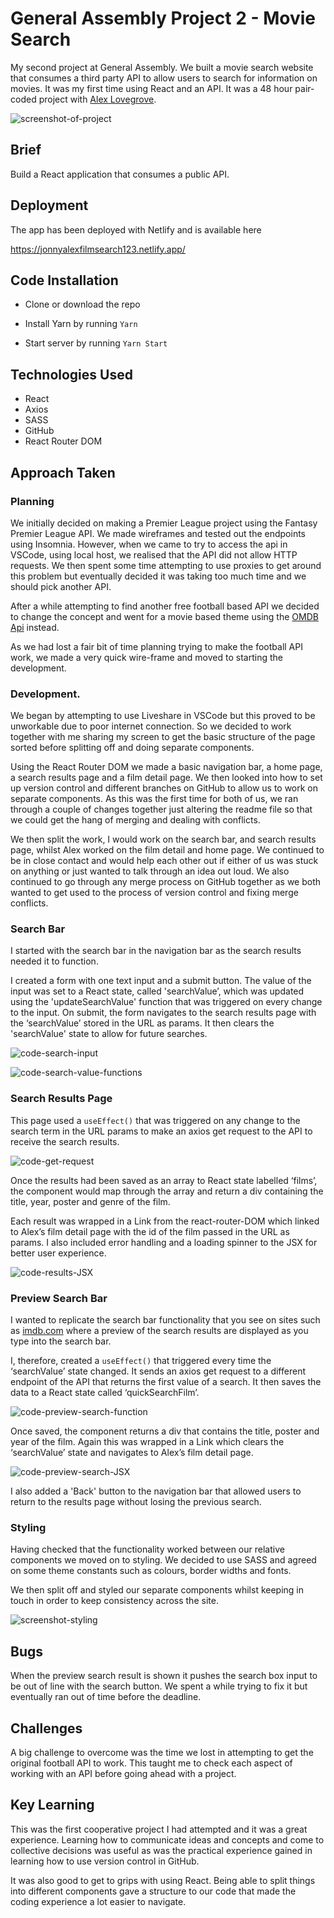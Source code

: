 
# General Assembly Project 2 - Movie Search

My second project at General Assembly. We built a movie search website that consumes a third party API to allow users to search for information on movies. It was my first time using React and an API. It was a 48 hour pair-coded project with [Alex Lovegrove](https://github.com/lovegroa). 

![screenshot-of-project](https://i.imgur.com/V74TKiq.png)

## Brief

Build a React application that consumes a public API.
## Deployment

The app has been deployed with Netlify and is available here 

https://jonnyalexfilmsearch123.netlify.app/




## Code Installation

* Clone or download the repo

* Install Yarn by running `Yarn`

* Start server by running `Yarn Start`

## Technologies Used

* React 
* Axios
* SASS
* GitHub
* React Router DOM



## Approach Taken

### Planning

We initially decided on making a Premier League project using the Fantasy Premier League API. We made wireframes and tested out the endpoints using Insomnia. However, when we came to try to access the api in VSCode, using local host, we realised that the API did not allow HTTP requests. We then spent some time attempting to use proxies to get around this problem but eventually decided it was taking too much time and we should pick another API.

After a while attempting to find another free football based API we decided to change the concept and went for a movie based theme using the [OMDB Api](http://www.omdbapi.com/) instead.

As we had lost a fair bit of time planning trying to make the football API work, we made a very quick wire-frame and moved to starting the development.

### Development.

We began by attempting to use Liveshare in VSCode but this proved to be unworkable due to poor internet connection. So we decided to work together with me sharing my screen to get the basic structure of the page sorted before splitting off and doing separate components.

Using the React Router DOM we made a basic navigation bar, a home page, a search results page and a film detail page. We then looked into how to set up version control and different branches on GitHub to allow us to work on separate components. As this was the first time for both of us, we ran through a couple of changes together just altering the readme file so that we could get the hang of merging and dealing with conflicts.

We then split the work, I would work on the search bar, and search results page, whilst Alex worked on the film detail and home page. We continued to be in close contact and would help each other out if either of us was stuck on anything or just wanted to talk through an idea out loud. We also continued to go through any merge process on GitHub together as we both wanted to get used to the process of version control and fixing merge conflicts.

### Search Bar

I started with the search bar in the navigation bar as the search results needed it to function. 

I created a form with one text input and a submit button. The value of the input was set to a React state, called 'searchValue’, which was updated using the 'updateSearchValue' function that was triggered on every change to the input. On submit, the form navigates to the search results page with the ‘searchValue’ stored in the URL as params. It then clears the 'searchValue' state to allow for future searches.

![code-search-input](https://i.imgur.com/x2qDRWQ.png) 

![code-search-value-functions](https://i.imgur.com/0aeRb47.png )

### Search Results Page

This page used a `useEffect()` that was triggered on any change to the search term in the URL params to make an axios get request to the API to receive the search results.

![code-get-request](https://i.imgur.com/gx1XGCO.png)

Once the results had been saved as an array to React state labelled ‘films’, the component would map through the array and return a div containing the title, year, poster and genre of the film.

Each result was wrapped in a Link from the react-router-DOM which linked to Alex’s film detail page with the id of the film passed in the URL as params. I also included error handling and a loading spinner to the JSX for better user experience.

![code-results-JSX](https://i.imgur.com/oj5zdol.png)

### Preview Search Bar

I wanted to replicate the search bar functionality that you see on sites such as [imdb.com](https://www.imdb.com/) where a preview of the search results are displayed as you type into the search bar.

I, therefore, created a `useEffect()` that triggered every time the ‘searchValue’ state changed. It sends an axios get request to a different endpoint of the API that returns the first value of a search. It then saves the data to a React state called ‘quickSearchFilm’.

![code-preview-search-function](https://i.imgur.com/z5MEMjZ.png)

Once saved, the component returns a div that contains the title, poster and year of the film. Again this was wrapped in a Link which clears the ‘searchValue’ state and navigates to Alex’s film detail page.

![code-preview-search-JSX](https://i.imgur.com/SoMvXOW.png )

I also added a 'Back' button to the navigation bar that allowed users to return to the results page without losing the previous search. 

### Styling

Having checked that the functionality worked between our relative components we moved on to styling. We decided to use SASS and agreed on some theme constants such as colours, border widths and fonts.

We then split off and styled our separate components whilst keeping in touch in order to keep consistency across the site.

![screenshot-styling](https://i.imgur.com/zFc9C4b.png)


## Bugs

When the preview search result is shown it pushes the search box input to be out of line with the search button. We spent a while trying to fix it but eventually ran out of time before the deadline.
## Challenges

A big challenge to overcome was the time we lost in attempting to get the original football API to work. This taught me to check each aspect of working with an API before going ahead with a project.
## Key Learning

This was the first cooperative project I had attempted and it was a great experience. Learning how to communicate ideas and concepts and come to collective decisions was useful as was the practical experience gained in learning how to use version control in GitHub.

It was also good to get to grips with using React. Being able to split things into different components gave a structure to our code that made the coding experience a lot easier to navigate.
